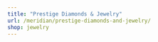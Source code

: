 ```yaml
---
title: "Prestige Diamonds & Jewelry"
url: /meridian/prestige-diamonds-and-jewelry/
shop: jewelry
---
```

